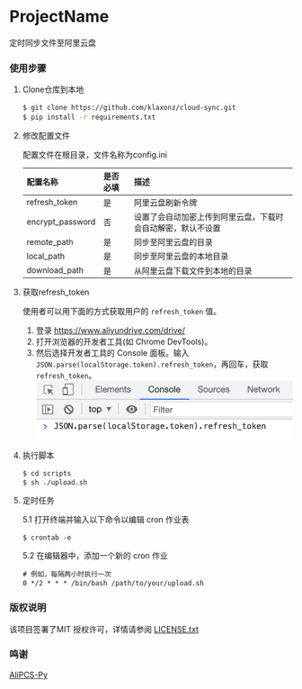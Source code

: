 

# ProjectName

定时同步文件至阿里云盘


### **使用步骤**

1. Clone仓库到本地

    ```sh
    $ git clone https://github.com/klaxonz/cloud-sync.git
    $ pip install -r requirements.txt
    ```

2. 修改配置文件

    配置文件在根目录，文件名称为config.ini

    | 配置名称         | 是否必填 | 描述                                                         |
    | ---------------- | -------- | ------------------------------------------------------------ |
    | refresh_token    | 是       | 阿里云盘刷新令牌                                             |
    | encrypt_password | 否       | 设置了会自动加密上传到阿里云盘，下载时会自动解密，默认不设置 |
    | remote_path      | 是       | 同步至阿里云盘的目录                                         |
    | local_path       | 是       | 同步至阿里云盘的本地目录                                     |
    | download_path    | 是       | 从阿里云盘下载文件到本地的目录                               |

3. 获取refresh_token

   使用者可以用下面的方式获取用户的 `refresh_token` 值。

   1. 登录 https://www.aliyundrive.com/drive/
   2. 打开浏览器的开发者工具(如 Chrome DevTools)。
   3. 然后选择开发者工具的 Console 面板。输入 `JSON.parse(localStorage.token).refresh_token`，再回车，获取 `refresh_token`。
       ![refresh_token](images/refresh_token.png)

4. 执行脚本

    ```
    $ cd scripts
    $ sh ./upload.sh
    ```

5. 定时任务

    5.1 打开终端并输入以下命令以编辑 cron 作业表

    ```
    $ crontab -e
    ```

    5.2 在编辑器中，添加一个新的 cron 作业

    ```
    # 例如，每隔两小时执行一次
    0 */2 * * * /bin/bash /path/to/your/upload.sh
    ```

    

### 版权说明

该项目签署了MIT 授权许可，详情请参阅 [LICENSE.txt](https://github.com/shaojintian/Best_README_template/blob/master/LICENSE.txt)




### 鸣谢
[AliPCS-Py](https://github.com/PeterDing/AliPCS-Py)
